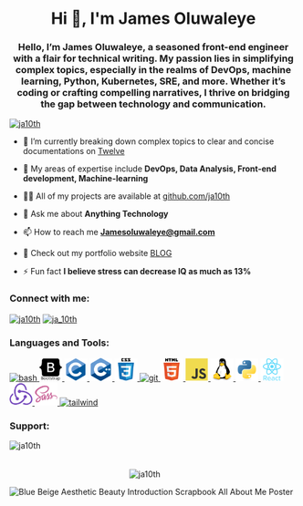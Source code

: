 <h1 align="center">Hi 👋, I'm James Oluwaleye</h1>
<h3 align="center">Hello, I’m James Oluwaleye, a seasoned front-end engineer with a flair for technical writing. My passion lies in simplifying complex topics, especially in the realms of DevOps, machine learning, Python, Kubernetes, SRE, and more. Whether it’s coding or crafting compelling narratives, I thrive on bridging the gap between technology and communication.</h3>
<p align="left"> <a href="https://twitter.com/ja10th" target="blank"><img src="https://img.shields.io/twitter/follow/ja10th?logo=twitter&style=for-the-badge" alt="ja10th" /></a> </p>

- 🔭 I’m currently breaking down complex topics to clear and concise documentations on [Twelve](https://twelve.hashnode.dev)

- 🌱 My areas of expertise include **DevOps, Data Analysis, Front-end development, Machine-learning**

- 👨‍💻 All of my projects are available at [github.com/ja10th](github.com/ja10th)

- 💬 Ask me about **Anything Technology**

- 📫 How to reach me **Jamesoluwaleye@gmail.com**

- 📄 Check out my portfolio website [BLOG](https://twelve.hashnode.dev)

- ⚡ Fun fact **I believe stress can decrease IQ as much as 13%**

<h3 align="left">Connect with me:</h3>
<p align="left">
<a href="https://twitter.com/ja10th" target="blank"><img align="center" src="https://raw.githubusercontent.com/rahuldkjain/github-profile-readme-generator/master/src/images/icons/Social/twitter.svg" alt="ja10th" height="30" width="40" /></a>
<a href="https://instagram.com/ja_10th" target="blank"><img align="center" src="https://raw.githubusercontent.com/rahuldkjain/github-profile-readme-generator/master/src/images/icons/Social/instagram.svg" alt="ja_10th" height="30" width="40" /></a>
</p>

<h3 align="left">Languages and Tools:</h3>
<p align="left"> <a href="https://www.gnu.org/software/bash/" target="_blank" rel="noreferrer"> <img src="https://www.vectorlogo.zone/logos/gnu_bash/gnu_bash-icon.svg" alt="bash" width="40" height="40"/> </a> <a href="https://getbootstrap.com" target="_blank" rel="noreferrer"> <img src="https://raw.githubusercontent.com/devicons/devicon/master/icons/bootstrap/bootstrap-plain-wordmark.svg" alt="bootstrap" width="40" height="40"/> </a> <a href="https://www.cprogramming.com/" target="_blank" rel="noreferrer"> <img src="https://raw.githubusercontent.com/devicons/devicon/master/icons/c/c-original.svg" alt="c" width="40" height="40"/> </a> <a href="https://www.w3schools.com/cpp/" target="_blank" rel="noreferrer"> <img src="https://raw.githubusercontent.com/devicons/devicon/master/icons/cplusplus/cplusplus-original.svg" alt="cplusplus" width="40" height="40"/> </a> <a href="https://www.w3schools.com/css/" target="_blank" rel="noreferrer"> <img src="https://raw.githubusercontent.com/devicons/devicon/master/icons/css3/css3-original-wordmark.svg" alt="css3" width="40" height="40"/> </a> <a href="https://git-scm.com/" target="_blank" rel="noreferrer"> <img src="https://www.vectorlogo.zone/logos/git-scm/git-scm-icon.svg" alt="git" width="40" height="40"/> </a> <a href="https://www.w3.org/html/" target="_blank" rel="noreferrer"> <img src="https://raw.githubusercontent.com/devicons/devicon/master/icons/html5/html5-original-wordmark.svg" alt="html5" width="40" height="40"/> </a> <a href="https://developer.mozilla.org/en-US/docs/Web/JavaScript" target="_blank" rel="noreferrer"> <img src="https://raw.githubusercontent.com/devicons/devicon/master/icons/javascript/javascript-original.svg" alt="javascript" width="40" height="40"/> </a> <a href="https://www.linux.org/" target="_blank" rel="noreferrer"> <img src="https://raw.githubusercontent.com/devicons/devicon/master/icons/linux/linux-original.svg" alt="linux" width="40" height="40"/> </a> <a href="https://www.python.org" target="_blank" rel="noreferrer"> <img src="https://raw.githubusercontent.com/devicons/devicon/master/icons/python/python-original.svg" alt="python" width="40" height="40"/> </a> <a href="https://reactjs.org/" target="_blank" rel="noreferrer"> <img src="https://raw.githubusercontent.com/devicons/devicon/master/icons/react/react-original-wordmark.svg" alt="react" width="40" height="40"/> </a> <a href="https://redux.js.org" target="_blank" rel="noreferrer"> <img src="https://raw.githubusercontent.com/devicons/devicon/master/icons/redux/redux-original.svg" alt="redux" width="40" height="40"/> </a> <a href="https://sass-lang.com" target="_blank" rel="noreferrer"> <img src="https://raw.githubusercontent.com/devicons/devicon/master/icons/sass/sass-original.svg" alt="sass" width="40" height="40"/> </a> <a href="https://tailwindcss.com/" target="_blank" rel="noreferrer"> <img src="https://www.vectorlogo.zone/logos/tailwindcss/tailwindcss-icon.svg" alt="tailwind" width="40" height="40"/> </a> </p>

<h3 align="left">Support:</h3>
<p><a href="https://www.buymeacoffee.com/ja10th"> <img align="left" src="https://cdn.buymeacoffee.com/buttons/v2/default-yellow.png" height="50" width="210" alt="ja10th" /></a></p><br><br>

<p><img align="center" src="https://github-readme-stats.vercel.app/api/top-langs?username=ja10th&show_icons=true&locale=en&layout=compact" alt="ja10th" /></p>


![Blue Beige Aesthetic Beauty Introduction Scrapbook All About Me Poster](https://user-images.githubusercontent.com/100203073/188085156-f8bc0cfc-b475-44d1-8998-676ac1758a1b.png)
